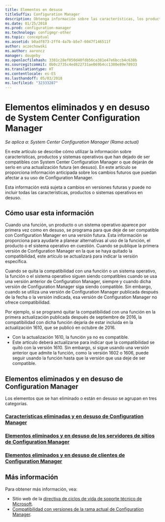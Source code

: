 ```yaml
---
title: Elementos en desuso
titleSuffix: Configuration Manager
description: Obtenga información sobre las características, los productos y los sistemas operativos que ya no admite System Center Configuration Manager.
ms.date: 01/25/2018
ms.prod: configuration-manager
ms.technology: configmgr-other
ms.topic: conceptual
ms.assetid: b0adf873-2ff4-4a7b-b5e7-6047f146511f
author: aczechowski
ms.author: aaroncz
manager: dougeby
ms.openlocfilehash: 3381c28ef050d40fdb56ca381e47e6bccb4c638b
ms.sourcegitcommit: 0b0c2735c4ed822731ae069b4cc1380e89e78933
ms.translationtype: HT
ms.contentlocale: es-ES
ms.lasthandoff: 05/03/2018
ms.locfileid: "32333287"
---
```

# <a name="removed-and-deprecated-items-for-system-center-configuration-manager"></a>Elementos eliminados y en desuso de System Center Configuration Manager

*Se aplica a: System Center Configuration Manager (Rama actual)*

En este artículo se describe cómo utilizar la información sobre características, productos y sistemas operativos que han dejado de ser compatibles con System Center Configuration Manager o que dejarán de serlo en una actualización futura (en desuso). En este artículo se proporciona información anticipada sobre los cambios futuros que puedan afectar a su uso de Configuration Manager.  

Esta información está sujeta a cambios en versiones futuras y puede no incluir todas las características, productos o sistemas operativos en desuso.  

## <a name="how-to-use-this-information"></a>Cómo usar esta información  
Cuando una función, un producto o un sistema operativo aparece por primera vez como en desuso, se programa para que deje de ser compatible con Configuration Manager en una versión futura. Esta información se proporciona para ayudarle a planear alternativas al uso de la función, el producto o el sistema operativo en cuestión. Cuando se publique la primera versión de Configuration Manager en la que se haya quitado la compatibilidad, este artículo se actualizará para indicar la versión específica.  

Cuando se quita la compatibilidad con una función o un sistema operativo, la función o el sistema operativo siguen siendo compatibles cuando se usa una versión anterior de Configuration Manager, siempre y cuando dicha versión de Configuration Manager siga siendo compatible. Sin embargo, cuando se utiliza una versión de Configuration Manager publicada después de la fecha o la versión indicada, esa versión de Configuration Manager no ofrece compatibilidad.

Por ejemplo, si se programó quitar la compatibilidad con una función en la primera actualización publicada después de septiembre de 2016, la compatibilidad con dicha función dejaría de estar incluida en la actualización 1610, que se publicó en octubre de 2016.
-  Con la actualización 1610, la función ya no es compatible.
-  Este artículo deberá actualizarse para indicar que la compatibilidad se quitó con la versión 1610.
Sin embargo, si sigue usando una versión anterior que admite la función, como la versión 1602 o 1606, puede seguir usando la función hasta que la versión que usa deje de ser compatible.

## <a name="removed-and-deprecated-items-for-configuration-manager"></a>Elementos eliminados y en desuso de Configuration Manager
Los elementos que se han eliminado o están en desuso se agrupan en tres categorías.  

### <a name="removed-and-deprecated-configuration-manager-featuressccmcoreplan-designchangesdeprecatedremoved-and-deprecated-cmfeatures"></a>[Características eliminadas y en desuso de Configuration Manager](/sccm/core/plan-design/changes/deprecated/removed-and-deprecated-cmfeatures)
### <a name="removed-and-deprecated-items-for-configuration-manager-site-serverssccmcoreplan-designchangesdeprecatedremoved-and-deprecated-server"></a>[Elementos eliminados y en desuso de los servidores de sitios de Configuration Manager](/sccm/core/plan-design/changes/deprecated/removed-and-deprecated-server)
### <a name="removed-and-deprecated-items-for-configuration-manager-clientssccmcoreplan-designchangesdeprecatedremoved-and-deprecated-client"></a>[Elementos eliminados y en desuso de clientes de Configuration Manager](/sccm/core/plan-design/changes/deprecated/removed-and-deprecated-client)


## <a name="more-information"></a>Más información

Para obtener más información, vea:
 - Sitio web de la [directiva de ciclos de vida de soporte técnico de Microsoft](https://support.microsoft.com/lifecycle).
 - [Compatibilidad con versiones de la rama actual de Configuration Manager](/sccm/core/servers/manage/current-branch-versions-supported).

